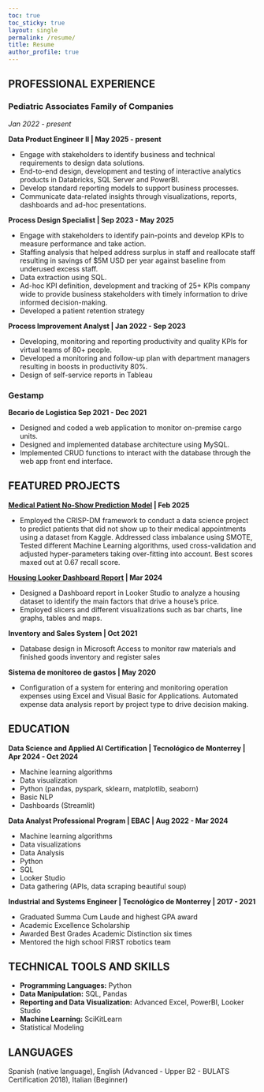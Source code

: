 ```yaml
---
toc: true
toc_sticky: true
layout: single
permalink: /resume/
title: Resume
author_profile: true
---
```


## PROFESSIONAL EXPERIENCE

### Pediatric Associates Family of Companies
*Jan 2022 - present*

**Data Product Engineer II | May 2025 - present**
- Engage with stakeholders to identify business and technical requirements to design data solutions.
- End-to-end design, development and testing of interactive analytics products in Databricks, SQL Server and PowerBI.
- Develop standard reporting models to support business processes.
- Communicate data-related insights through visualizations, reports, dashboards and ad-hoc presentations.

**Process Design Specialist | Sep 2023 - May 2025**
- Engage with stakeholders to identify pain-points and develop KPIs to measure performance and take action.
- Staffing analysis that helped address surplus in staff and reallocate staff resulting in savings of $5M USD per year against baseline from underused excess staff.
- Data extraction using SQL.
- Ad-hoc KPI definition, development and tracking of 25+ KPIs company wide to provide business stakeholders with timely information to drive informed decision-making.
- Developed a patient retention strategy 

**Process Improvement Analyst | Jan 2022 - Sep 2023**
- Developing, monitoring and reporting productivity and quality KPIs for virtual teams of 80+ people.
- Developed a monitoring and follow-up plan with department managers resulting in boosts in productivity 80%.
- Design of self-service reports in Tableau

### Gestamp
**Becario de Logistica Sep 2021 - Dec 2021**
- Designed and coded a web application to monitor on-premise cargo units.
- Designed and implemented database architecture using MySQL.
- Implemented CRUD functions to interact with the database through the web app front end interface.



## FEATURED PROJECTS

**[Medical Patient No-Show Prediction Model](/_portfolio/2025-03-03-no-show-predictions.md) | Feb 2025**
- Employed the CRISP-DM framework to conduct a data science project to predict patients that did not show up to their medical appointments using a dataset from Kaggle.
Addressed class imbalance using SMOTE, 
Tested different Machine Learning algorithms, used cross-validation and adjusted hyper-parameters taking over-fitting into account. Best scores maxed out at 0.67 recall score.

**[Housing Looker Dashboard Report](https://lookerstudio.google.com/reporting/d8c4f950-52f0-43e0-a46e-59a69fe2bd60) | Mar 2024**
- Designed a Dashboard report in Looker Studio to analyze a housing dataset to identify the main factors that drive a house’s price.
- Employed slicers and different visualizations such as bar charts, line graphs, tables and maps.

**Inventory and Sales System | Oct 2021**
- Database design in Microsoft Access to monitor raw materials and finished goods inventory and register sales

**Sistema de monitoreo de gastos | May 2020**
- Configuration of a system for entering and monitoring operation expenses using Excel and Visual Basic for Applications.
Automated expense data analysis report by project type to drive decision making.


## EDUCATION

**Data Science and Applied AI Certification | Tecnológico de Monterrey | Apr 2024 - Oct 2024**
- Machine learning algorithms
- Data visualization
- Python (pandas, pyspark, sklearn, matplotlib, seaborn)
- Basic NLP 
- Dashboards (Streamlit)

**Data Analyst Professional Program | EBAC  |   Aug 2022 - Mar 2024**
- Machine learning algorithms
- Data visualizations 
- Data Analysis
- Python
- SQL
- Looker Studio
- Data gathering (APIs, data scraping beautiful soup)

**Industrial and Systems Engineer | Tecnológico de Monterrey | 2017 - 2021**
- Graduated Summa Cum Laude and highest GPA award
- Academic Excellence Scholarship
- Awarded Best Grades Academic Distinction six times
- Mentored the high school FIRST robotics team


## TECHNICAL TOOLS AND SKILLS

- **Programming Languages:** Python
- **Data Manipulation:** SQL, Pandas
- **Reporting and Data Visualization:** Advanced Excel, PowerBI, Looker Studio
- **Machine Learning:** SciKitLearn
- Statistical Modeling


## LANGUAGES
Spanish (native language), English (Advanced - Upper B2 - BULATS Certification 2018), Italian (Beginner)
